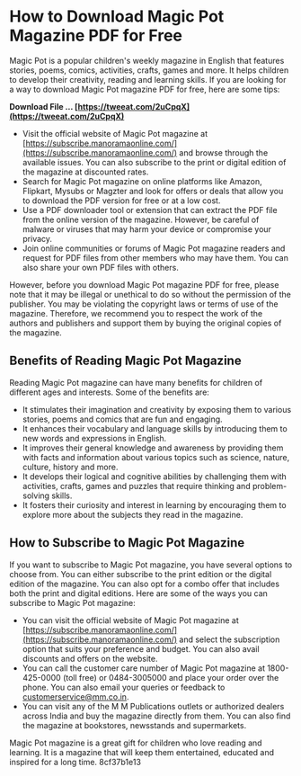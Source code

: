 # How to Download Magic Pot Magazine PDF for Free
 
Magic Pot is a popular children's weekly magazine in English that features stories, poems, comics, activities, crafts, games and more. It helps children to develop their creativity, reading and learning skills. If you are looking for a way to download Magic Pot magazine PDF for free, here are some tips:
 
**Download File … [https://tweeat.com/2uCpqX](https://tweeat.com/2uCpqX)**


 
- Visit the official website of Magic Pot magazine at [https://subscribe.manoramaonline.com/](https://subscribe.manoramaonline.com/) and browse through the available issues. You can also subscribe to the print or digital edition of the magazine at discounted rates.
- Search for Magic Pot magazine on online platforms like Amazon, Flipkart, Mysubs or Magzter and look for offers or deals that allow you to download the PDF version for free or at a low cost.
- Use a PDF downloader tool or extension that can extract the PDF file from the online version of the magazine. However, be careful of malware or viruses that may harm your device or compromise your privacy.
- Join online communities or forums of Magic Pot magazine readers and request for PDF files from other members who may have them. You can also share your own PDF files with others.

However, before you download Magic Pot magazine PDF for free, please note that it may be illegal or unethical to do so without the permission of the publisher. You may be violating the copyright laws or terms of use of the magazine. Therefore, we recommend you to respect the work of the authors and publishers and support them by buying the original copies of the magazine.
  
## Benefits of Reading Magic Pot Magazine
 
Reading Magic Pot magazine can have many benefits for children of different ages and interests. Some of the benefits are:

- It stimulates their imagination and creativity by exposing them to various stories, poems and comics that are fun and engaging.
- It enhances their vocabulary and language skills by introducing them to new words and expressions in English.
- It improves their general knowledge and awareness by providing them with facts and information about various topics such as science, nature, culture, history and more.
- It develops their logical and cognitive abilities by challenging them with activities, crafts, games and puzzles that require thinking and problem-solving skills.
- It fosters their curiosity and interest in learning by encouraging them to explore more about the subjects they read in the magazine.

## How to Subscribe to Magic Pot Magazine
 
If you want to subscribe to Magic Pot magazine, you have several options to choose from. You can either subscribe to the print edition or the digital edition of the magazine. You can also opt for a combo offer that includes both the print and digital editions. Here are some of the ways you can subscribe to Magic Pot magazine:

- You can visit the official website of Magic Pot magazine at [https://subscribe.manoramaonline.com/](https://subscribe.manoramaonline.com/) and select the subscription option that suits your preference and budget. You can also avail discounts and offers on the website.
- You can call the customer care number of Magic Pot magazine at 1800-425-0000 (toll free) or 0484-3005000 and place your order over the phone. You can also email your queries or feedback to customerservice@mm.co.in.
- You can visit any of the M M Publications outlets or authorized dealers across India and buy the magazine directly from them. You can also find the magazine at bookstores, newsstands and supermarkets.

Magic Pot magazine is a great gift for children who love reading and learning. It is a magazine that will keep them entertained, educated and inspired for a long time.
 8cf37b1e13
 
